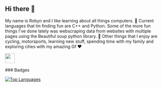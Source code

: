 ## Hi there 👋

My name is Robyn and I like learning about all things computers. 🔭 Current languages that Im finding fun are C++ and Python. Some of the more fun things I've done lately was webscraping data from websites with multiple pages using the Beautiful soup python library. 🌱 Other things that I enjoy are cycling, motorsports, learning new stuff, spending time with my family and exploring cities with my amazing Gf ❤️
                  
<p align="left"> <a href="https://www.github.com/RobynDoyle" target="_blank" rel="noreferrer"> <picture> <source media="(prefers-color-scheme: dark)" srcset="https://raw.githubusercontent.com/danielcranney/readme-generator/main/public/icons/socials/github-dark.svg" /> <source media="(prefers-color-scheme: light)" srcset="https://raw.githubusercontent.com/danielcranney/readme-generator/main/public/icons/socials/github.svg" /> <img src="https://raw.githubusercontent.com/danielcranney/readme-generator/main/public/icons/socials/github.svg" width="32" height="32" /> </picture> </a></p>
### Badges

<a href="https://github.com/RobynDoyle" align="left"><img src="https://github-readme-stats.vercel.app/api/top-langs/?username=RobynDoyle&langs_count=10&title_color=0891b2&text_color=ffffff&icon_color=0891b2&bg_color=1c1917&hide_border=true&locale=en&custom_title=Top%20%Languages" alt="Top Languages" /></a>


<!--
**RobynDoyle/RobynDoyle** is a ✨ _special_ ✨ repository because its `README.md` (this file) appears on your GitHub profile.

Here are some ideas to get you started:

- 🔭 I’m currently working on ...
- 🌱 I’m currently learning ...
- 👯 I’m looking to collaborate on ...
- 🤔 I’m looking for help with ...
- 💬 Ask me about ...
- 📫 How to reach me: ...
- 😄 Pronouns: ...
- ⚡ Fun fact: ...
-->
